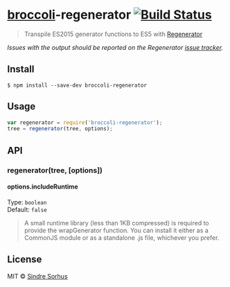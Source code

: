 # [broccoli](https://github.com/joliss/broccoli)-regenerator [![Build Status](https://travis-ci.org/sindresorhus/broccoli-regenerator.svg?branch=master)](https://travis-ci.org/sindresorhus/broccoli-regenerator)

> Transpile ES2015 generator functions to ES5 with [Regenerator](http://facebook.github.io/regenerator/)

*Issues with the output should be reported on the Regenerator [issue tracker](https://github.com/facebook/regenerator/issues).*


## Install

```
$ npm install --save-dev broccoli-regenerator
```


## Usage

```js
var regenerator = require('broccoli-regenerator');
tree = regenerator(tree, options);
```


## API

### regenerator(tree, [options])

#### options.includeRuntime

Type: `boolean`  
Default: `false`

> A small runtime library (less than 1KB compressed) is required to provide the wrapGenerator function. You can install it either as a CommonJS module or as a standalone .js file, whichever you prefer.


## License

MIT © [Sindre Sorhus](http://sindresorhus.com)
